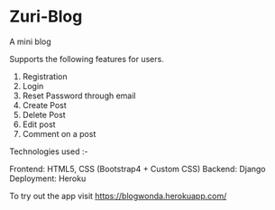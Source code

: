 # Zuri-Blog
A mini blog

Supports the following features for users. 
1. Registration 
2. Login 
3. Reset Password through email
4. Create Post
5. Delete Post
6. Edit post
7. Comment on a post

Technologies used :-

Frontend: HTML5, CSS (Bootstrap4 + Custom CSS)
Backend: Django
Deployment: Heroku 

To try out the app visit 
https://blogwonda.herokuapp.com/
